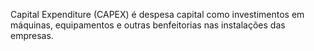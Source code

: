 Capital Expenditure (CAPEX) é despesa capital como investimentos em máquinas, equipamentos e outras benfeitorias nas instalações das empresas.